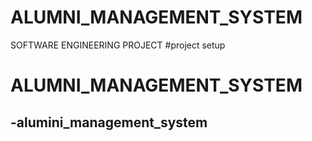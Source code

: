 # ALUMNI_MANAGEMENT_SYSTEM
SOFTWARE ENGINEERING PROJECT
#project setup
# ALUMNI_MANAGEMENT_SYSTEM
-alumini_management_system
 -
